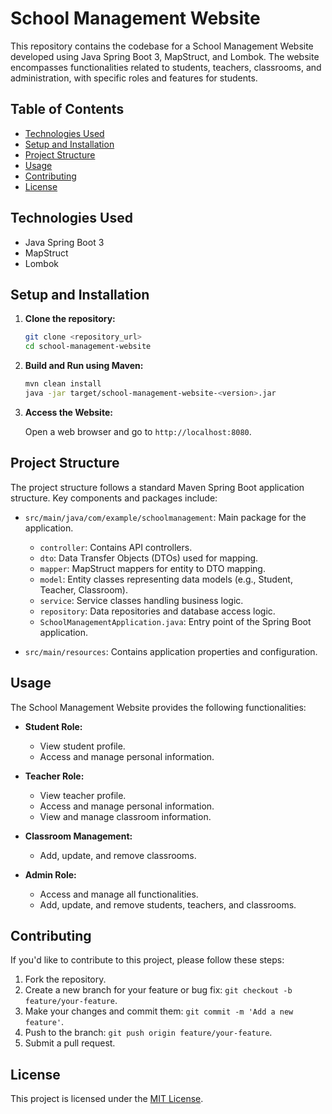 # School Management Website

This repository contains the codebase for a School Management Website developed using Java Spring Boot 3, MapStruct, and Lombok. The website encompasses functionalities related to students, teachers, classrooms, and administration, with specific roles and features for students.

## Table of Contents

- [Technologies Used](#technologies-used)
- [Setup and Installation](#setup-and-installation)
- [Project Structure](#project-structure)
- [Usage](#usage)
- [Contributing](#contributing)
- [License](#license)

## Technologies Used

- Java Spring Boot 3
- MapStruct
- Lombok

## Setup and Installation

1. **Clone the repository:**

   ```bash
   git clone <repository_url>
   cd school-management-website
   ```

2. **Build and Run using Maven:**

   ```bash
   mvn clean install
   java -jar target/school-management-website-<version>.jar
   ```

3. **Access the Website:**

   Open a web browser and go to `http://localhost:8080`.

## Project Structure

The project structure follows a standard Maven Spring Boot application structure. Key components and packages include:

- `src/main/java/com/example/schoolmanagement`: Main package for the application.

  - `controller`: Contains API controllers.
  - `dto`: Data Transfer Objects (DTOs) used for mapping.
  - `mapper`: MapStruct mappers for entity to DTO mapping.
  - `model`: Entity classes representing data models (e.g., Student, Teacher, Classroom).
  - `service`: Service classes handling business logic.
  - `repository`: Data repositories and database access logic.
  - `SchoolManagementApplication.java`: Entry point of the Spring Boot application.

- `src/main/resources`: Contains application properties and configuration.

## Usage

The School Management Website provides the following functionalities:

- **Student Role:**

  - View student profile.
  - Access and manage personal information.

- **Teacher Role:**

  - View teacher profile.
  - Access and manage personal information.
  - View and manage classroom information.

- **Classroom Management:**

  - Add, update, and remove classrooms.

- **Admin Role:**
  - Access and manage all functionalities.
  - Add, update, and remove students, teachers, and classrooms.

## Contributing

If you'd like to contribute to this project, please follow these steps:

1. Fork the repository.
2. Create a new branch for your feature or bug fix: `git checkout -b feature/your-feature`.
3. Make your changes and commit them: `git commit -m 'Add a new feature'`.
4. Push to the branch: `git push origin feature/your-feature`.
5. Submit a pull request.

## License

This project is licensed under the [MIT License](LICENSE).
